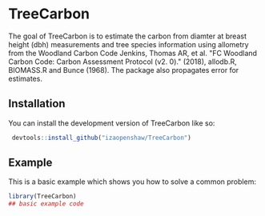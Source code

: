 
# TreeCarbon

<!-- badges: start -->
<!-- badges: end -->

The goal of TreeCarbon is to estimate the carbon from diamter at breast height (dbh) measurements and tree species information using allometry from the Woodland Carbon Code Jenkins, Thomas AR, et al. "FC Woodland Carbon Code: Carbon Assessment Protocol (v2. 0)." (2018), allodb.R, BIOMASS.R and Bunce (1968). The package also propagates error for estimates.


## Installation

You can install the development version of TreeCarbon like so:

``` r
 devtools::install_github("izaopenshaw/TreeCarbon")
```

## Example

This is a basic example which shows you how to solve a common problem:

``` r
library(TreeCarbon)
## basic example code
```

